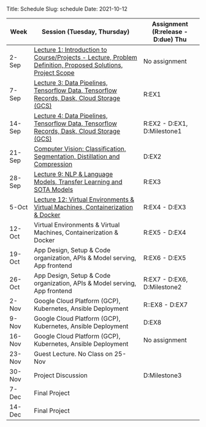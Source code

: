 Title: Schedule
Slug: schedule
Date: 2021-10-12


|Week|Session (Tuesday, Thursday)|Assignment (R:release - D:due) Thu|
|-----|-----|-----|
|2-Sep|[Lecture 1: Introduction to Course/Projects - Lecture, Problem Definition, Proposed Solutions, Project Scope]({filename}/lectures/lecture1/index.md)|No assignment|
|7-Sep|[Lecture 3: Data Pipelines, Tensorflow Data, Tensorflow Records, Dask, Cloud Storage (GCS)]({filename}/lectures/lecture2/index.md)|R:EX1 |
|14-Sep|[Lecture 4: Data Pipelines, Tensorflow Data, Tensorflow Records, Dask, Cloud Storage (GCS)]({filename}/lectures/lecture3/index.md)|R:EX2 - D:EX1, D:Milestone1 |
|21-Sep|[Computer Vision: Classification, Segmentation, Distillation and Compression]({filename}/lectures/lecture4/index.md)|D:EX2|
|28-Sep|[Lecture 9: NLP & Language Models, Transfer Learning and SOTA Models]({filename}/lectures/lecture5/index.md)|R:EX3|
|5-Oct|[Lecture 12: Virtual Environments & Virtual Machines, Containerization & Docker]({filename}/lectures/lecture6/index.md)|R:EX4 - D:EX3|
|12-Oct|Virtual Environments & Virtual Machines, Containerization & Docker|R:EX5 - D:EX4|
|19-Oct|App Design, Setup & Code organization, APIs & Model serving, App frontend|R:EX6 - D:EX5|
|26-Oct|App Design, Setup & Code organization, APIs & Model serving, App frontend|R:EX7 - D:EX6, D:Milestone2|
|2-Nov|Google Cloud Platform (GCP), Kubernetes, Ansible Deployment|R::EX8 - D:EX7|
|9-Nov|Google Cloud Platform (GCP), Kubernetes, Ansible Deployment|D:EX8|
|16-Nov|Google Cloud Platform (GCP), Kubernetes, Ansible Deployment|No assignment|
|23-Nov|Guest Lecture.  No Class on 25-Nov||
|30-Nov|Project Discussion|D:Milestone3|
|7-Dec|Final Project||
|14-Dec|Final Project||
